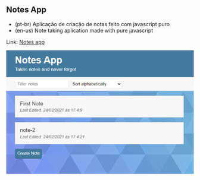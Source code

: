 ## Notes App

- (pt-br) Aplicação de criação de notas feito com javascript puro
- (en-us) Note taking aplication made with pure javascript

Link: <a href="https://capelaum-notes-app.netlify.app" target="_blank">Notes app</a>

<div align="center">
  <img src="public/assets/notes-app.png" width="700">
</div>